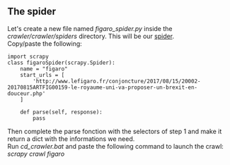 ## The spider
Let's create a new file named _figaro_spider.py_ inside the _crawler/crawler/spiders_ directory. This will be our [spider](https://doc.scrapy.org/en/1.4/topics/spiders.html).  
Copy/paste the following:

    import scrapy
    class figaroSpider(scrapy.Spider):
        name = "figaro"
        start_urls = [
            'http://www.lefigaro.fr/conjoncture/2017/08/15/20002-20170815ARTFIG00159-le-royaume-uni-va-proposer-un-brexit-en-douceur.php'
        ]

        def parse(self, response):
            pass

Then complete the parse fonction with the selectors of step 1 and make it return a dict with the informations we need.  
Run _cd_crawler.bat_ and paste the following command to launch the crawl:  
_scrapy crawl figaro_
